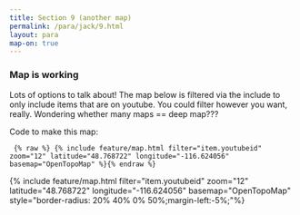 ```yaml
---
title: Section 9 (another map)
permalink: /para/jack/9.html
layout: para
map-on: true
---
```


### Map is working

Lots of options to talk about! The map below is filtered via the include to only include items that are on youtube. You could filter however you want, really. Wondering whether many maps == deep map???

Code to make this map:

``` {% raw %} {% include feature/map.html filter="item.youtubeid" zoom="12" latitude="48.768722" longitude="-116.624056" basemap="OpenTopoMap" %}{% endraw %}```

{% include feature/map.html filter="item.youtubeid" zoom="12" latitude="48.768722" longitude="-116.624056" basemap="OpenTopoMap" style="border-radius: 20% 40% 0% 50%;margin-left:-5%;"%}


